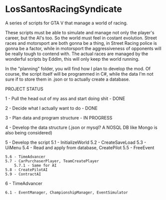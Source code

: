 # LosSantosRacingSyndicate
A series of scripts for GTA V that manage a world of racing.

These scripts must be able to simulate and manage not only the player's career, but the AI's too. So the world must feel in costant evolution.
Street races and motorsport are both gonna be a thing, in Street Racing police is gonna be a factor, while in motorsport the aggressiveness of opponents will be really tough to contend with.
The actual races are managed by the wonderful scripts by Eddlm, this will only keep the world running.

In the "planning" folder, you will find how I plan to develop the mod. Of course, the script itself will be programmed in C#, while the data I'm not sure if to store them in .json or to actually create a database.

PROJECT STATUS

1 - Pull the head out of my ass and start doing shit - DONE

2 - Decide what I actually want to do - DONE

3 - Plan data and program structure - IN PROGRESS

4 - Develop the data structure (.json or mysql? A NOSQL DB like Mongo is also being considered)

5 - Develop the script
	5.1 - InitializeWorld
	5.2 - CreateSaveLoad
	5.3 - UiMenu
	5.4 - Read and apply from database, CreatePilot
	5.5 - FreeEvent
		
	5.6 - TimeAdvancer
	5.7 - CarPurchaserPlayer, TeamCreatePlayer
		5.7.1 - Same for AI
	5.8 - CreatePilotAI
	5.9 - ContractAI

6 - TimeAdvancer

	6.1 - EventManager, ChampionshipManager, EventSimulator

	
	